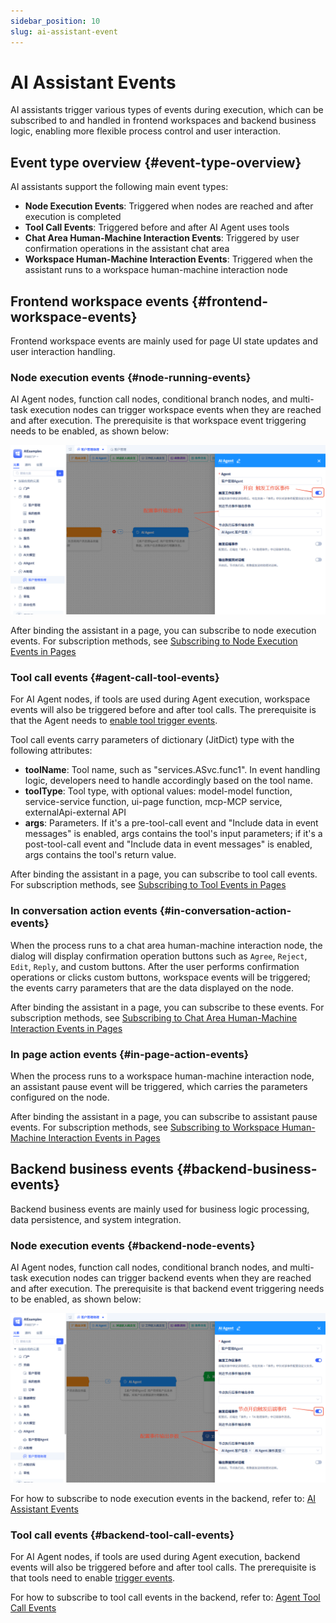 ```yaml
---
sidebar_position: 10
slug: ai-assistant-event
---
```


# AI Assistant Events

AI assistants trigger various types of events during execution, which can be subscribed to and handled in frontend workspaces and backend business logic, enabling more flexible process control and user interaction.

## Event type overview {#event-type-overview}
AI assistants support the following main event types:
- **Node Execution Events**: Triggered when nodes are reached and after execution is completed
- **Tool Call Events**: Triggered before and after AI Agent uses tools
- **Chat Area Human-Machine Interaction Events**: Triggered by user confirmation operations in the assistant chat area
- **Workspace Human-Machine Interaction Events**: Triggered when the assistant runs to a workspace human-machine interaction node

## Frontend workspace events {#frontend-workspace-events}
Frontend workspace events are mainly used for page UI state updates and user interaction handling. 

### Node execution events {#node-running-events}
AI Agent nodes, function call nodes, conditional branch nodes, and multi-task execution nodes can trigger workspace events when they are reached and after execution. The prerequisite is that workspace event triggering needs to be enabled, as shown below:

![AI助理-工作区事件-配置](./img/assistant/assistant-workspace-event.png)

After binding the assistant in a page, you can subscribe to node execution events. For subscription methods, see [Subscribing to Node Execution Events in Pages](../using-ai-in-portals-and-pages/using-ai-assistants-in-component-pages#subscribe-node-running-events)


### Tool call events {#agent-call-tool-events}
For AI Agent nodes, if tools are used during Agent execution, workspace events will also be triggered before and after tool calls. The prerequisite is that the Agent needs to [enable tool trigger events](../ai-agent/agent-tools#tool-function-call-pre-post-event-triggering).

Tool call events carry parameters of dictionary (JitDict) type with the following attributes:
- **toolName**: Tool name, such as "services.ASvc.func1". In event handling logic, developers need to handle accordingly based on the tool name.
- **toolType**: Tool type, with optional values: model-model function, service-service function, ui-page function, mcp-MCP service, externalApi-external API
- **args**: Parameters. If it's a pre-tool-call event and "Include data in event messages" is enabled, args contains the tool's input parameters; if it's a post-tool-call event and "Include data in event messages" is enabled, args contains the tool's return value.

After binding the assistant in a page, you can subscribe to tool call events. For subscription methods, see [Subscribing to Tool Events in Pages](../using-ai-in-portals-and-pages/using-ai-assistants-in-component-pages#subscribe-call-tool-events)


### In conversation action events {#in-conversation-action-events} 
When the process runs to a chat area human-machine interaction node, the dialog will display confirmation operation buttons such as `Agree`, `Reject`, `Edit`, `Reply`, and custom buttons.
After the user performs confirmation operations or clicks custom buttons, workspace events will be triggered; the events carry parameters that are the data displayed on the node.

After binding the assistant in a page, you can subscribe to these events. For subscription methods, see [Subscribing to Chat Area Human-Machine Interaction Events in Pages](../using-ai-in-portals-and-pages/using-ai-assistants-in-component-pages#subscribe-action-in-conversation-events)


### In page action events {#in-page-action-events} 
When the process runs to a workspace human-machine interaction node, an assistant pause event will be triggered, which carries the parameters configured on the node.

After binding the assistant in a page, you can subscribe to assistant pause events. For subscription methods, see [Subscribing to Workspace Human-Machine Interaction Events in Pages](../using-ai-in-portals-and-pages/using-ai-assistants-in-component-pages#subscribe-action-in-page-events)


## Backend business events {#backend-business-events}
Backend business events are mainly used for business logic processing, data persistence, and system integration.

### Node execution events {#backend-node-events}
AI Agent nodes, function call nodes, conditional branch nodes, and multi-task execution nodes can trigger backend events when they are reached and after execution. The prerequisite is that backend event triggering needs to be enabled, as shown below:

![AI助理-后端事件-配置](./img/assistant/assistant-backend-event.png)

For how to subscribe to node execution events in the backend, refer to: [AI Assistant Events](../business-logic-development/event-handling#ai-assistant-events)

### Tool call events {#backend-tool-call-events}
For AI Agent nodes, if tools are used during Agent execution, backend events will also be triggered before and after tool calls. The prerequisite is that tools need to enable [trigger events](../ai-agent/agent-tools#tool-function-call-pre-post-event-triggering).

For how to subscribe to tool call events in the backend, refer to: [Agent Tool Call Events](../business-logic-development/event-handling#agent-tool-call-events)
